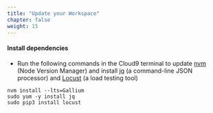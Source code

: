 ```yaml
---
title: "Update your Workspace"
chapter: false
weight: 15
---
```


#### Install dependencies

- Run the following commands in the Cloud9 terminal to update [nvm](https://github.com/nvm-sh/nvm) (Node Version Manager) and install [jq](https://stedolan.github.io/jq/) (a command-line JSON processor) and [Locust](https://locust.io/) (a load testing tool)

```
nvm install --lts=Gallium
sudo yum -y install jq
sudo pip3 install locust
```
